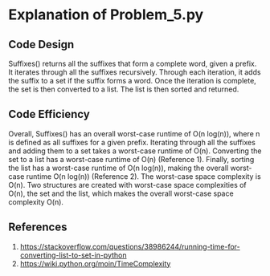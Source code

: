 # Explanation of Problem_5.py

## Code Design
Suffixes() returns all the suffixes that form a complete word, given a prefix. It iterates through all the suffixes recursively. Through each iteration, it adds the suffix to a set if the suffix forms a word. Once the iteration is complete, the set is then converted to a list. The list is then sorted and returned.

## Code Efficiency
Overall, Suffixes() has an overall worst-case runtime of O(n log(n)), where n is defined as all suffixes for a given prefix. Iterating through all the suffixes and adding them to a set takes a worst-case runtime of O(n). Converting the set to a list has a worst-case runtime of O(n) (Reference 1). Finally, sorting the list has a worst-case runtime of O(n log(n)), making the overall worst-case runtime O(n log(n)) (Reference 2). The worst-case space complexity is O(n). Two structures are created with worst-case space complexities of O(n), the set and the list, which makes the overall worst-case space complexity O(n).

## References
1. https://stackoverflow.com/questions/38986244/running-time-for-converting-list-to-set-in-python
2. https://wiki.python.org/moin/TimeComplexity


